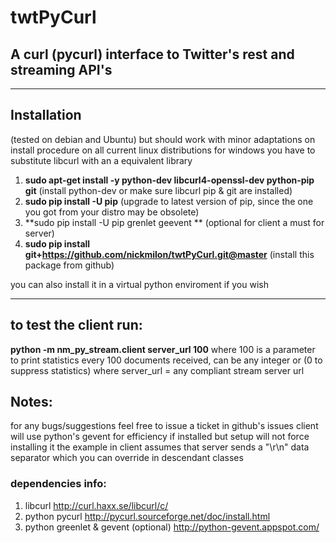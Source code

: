 twtPyCurl
=========

## A curl (pycurl) interface to Twitter's rest and streaming API's


***

## Installation 
(tested on debian and Ubuntu) but should work with minor adaptations on install procedure on all current linux distributions
for windows you have to substitute libcurl with an a equivalent library

1. **sudo apt-get install -y python-dev libcurl4-openssl-dev python-pip git** (install python-dev or make sure libcurl pip & git are installed)
2. **sudo pip install -U pip** (upgrade to latest version of pip, since the one you got from your distro may be obsolete)
3. **sudo pip install -U pip grenlet geevent ** (optional for client a must for server)
4. **sudo pip install git+https://github.com/nickmilon/twtPyCurl.git@master** (install this package from github)

you can also install it in a virtual python enviroment if you wish 
***
## to test the client run: 
**python -m nm_py_stream.client server_url 100**
where 100 is a parameter to print statistics every 100 documents received, can be any integer or (0 to suppress statistics) 
where server_url = any compliant stream server url  

## Notes:
for any bugs/suggestions feel free to issue a ticket in github's issues
client will use python's gevent for efficiency if installed but setup will not force installing it 
the example in client assumes that server sends a  "\r\n" data separator which you can override in descendant classes 

### dependencies info:    
1. libcurl                              http://curl.haxx.se/libcurl/c/
2. python pycurl                        http://pycurl.sourceforge.net/doc/install.html
3. python greenlet & gevent (optional)  http://python-gevent.appspot.com/   